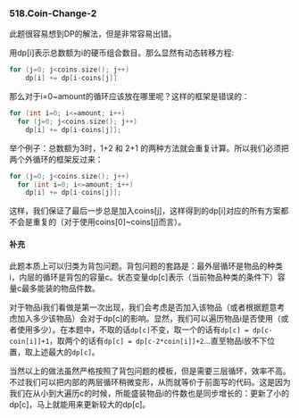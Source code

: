 ### 518.Coin-Change-2

此题很容易想到DP的解法，但是非常容易出错。

用dp[i]表示总数额为i的硬币组合数目。那么显然有动态转移方程:
```cpp
for (j=0; j<coins.size(); j++) 
    dp[i] += dp[i-coins[j]]
```
那么对于i=0~amount的循环应该放在哪里呢？这样的框架是错误的：
```cpp
for (int i=0; i<=amount; i++)
  for (j=0; j<coins.size(); j++) 
    dp[i] += dp[i-coins[j]];
```
举个例子：总数额为3时，1+2 和 2+1 的两种方法就会重复计算。所以我们必须把两个外循环的框架反过来：
```cpp
for (j=0; j<coins.size(); j++) 
  for (int i=0; i<=amount; i++)
    dp[i] += dp[i-coins[j]];
```
这样，我们保证了最后一步总是加入coins[j]，这样得到的dp[i]对应的所有方案都不会是重复的（对于使用coins[0]~coins[j]而言）。

#### 补充
此题本质上可以归类为背包问题。背包问题的套路是：最外层循环是物品的种类i，内层的循环是背包的容量c。状态变量dp[c]表示（当前物品种类的条件下）容量c最多能装的物品件数。

对于物品i我们看做是第一次出现，我们会考虑是否加入该物品（或者根据题意考虑加入多少该物品）会对于dp[c]的影响。显然，我们可以遍历物品i是否使用（或者使用多少）。在本题中，不取的话```dp[c]```不变，取一个的话有```dp[c] = dp[c-coin[i]]+1```，取两个的话有```dp[c] = dp[c-2*coin[i]]+2```...直至物品i放不下位置，取上述最大的```dp[c]```。

当然以上的做法虽然严格按照了背包问题的模板，但是需要三层循环，效率不高。不过我们可以把内部的两层循环稍微变形，从而就等价于前面写的代码。这是因为我们在从小到大遍历c的时候，所能盛装物品i的件数也是同步增长的：更新了小的dp[c]，马上就能用来更新较大的dp[c]。
